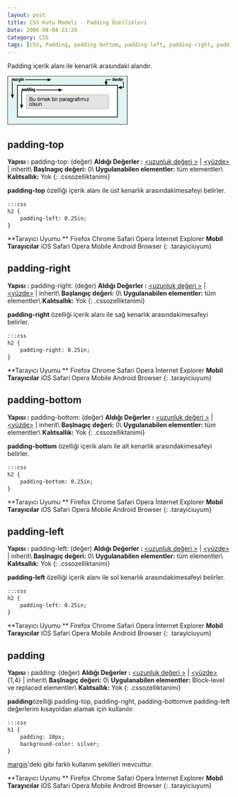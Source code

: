 ```yaml
---
layout: post
title: CSS Kutu Modeli - Padding Özellikleri
Date: 2006-08-04 23:29
Category: CSS
tags: [CSS, Padding, padding-bottom, padding-left, padding-right, padding-top]
---
```


Padding içerik alanı ile kenarlık arasındaki alandır.

![Kutu Modeli][]

## padding-top

**Yapısı :** padding-top: (değer)
**Aldığı Değerler :** [<uzunluk değeri >][] | [<yüzde>][<uzunluk değeri >] | inherit\\
**Başlnagıç değeri:** 0\\
**Uygulanabilen elementler:** tüm elementler\\
**Kalıtsallık:** Yok
{: .cssozelliktanimi}

**padding-top** özelliği içerik alanı ile üst kenarlık
arasındakimesafeyi belirler.

	:::css
	h2 {
		padding-left: 0.25in;
	}

**Tarayıcı Uyumu **
Firefox
Chrome
Safari
Opera
İnternet Explorer
**Mobil Tarayıcılar**
iOS Safari
Opera Mobile
Android Browser
{: .tarayiciuyum}

## padding-right

**Yapısı :** padding-right: (değer)
**Aldığı Değerler :** [<uzunluk değeri >][] | [<yüzde>][<uzunluk değeri >] | inherit\\
**Başlangıç değeri:** 0\\
**Uygulanabilen elementler:** tüm elementler\\
**Kalıtsallık:** Yok
{: .cssozelliktanimi}

**padding-right** özelliği içerik alanı ile sağ kenarlık arasındakimesafeyi belirler.

	:::css
	h2 {
		padding-right: 0.25in;
	}


**Tarayıcı Uyumu **
Firefox
Chrome
Safari
Opera
İnternet Explorer
**Mobil Tarayıcılar**
iOS Safari
Opera Mobile
Android Browser
{: .tarayiciuyum}


## padding-bottom

**Yapısı :** padding-bottom: (değer)
**Aldığı Değerler :** [<uzunluk değeri >][] | [<yüzde>][<uzunluk değeri >] | inherit\\
**Başlnagıç değeri:** 0\\
**Uygulanabilen elementler:** tüm elementler\\
**Kalıtsallık:** Yok
{: .cssozelliktanimi}

**padding-bottom** özelliği içerik alanı ile alt kenarlık
arasındakimesafeyi belirler.

	:::css
	h2 {
		padding-bottom: 0.25in;
	}


**Tarayıcı Uyumu **
Firefox
Chrome
Safari
Opera
İnternet Explorer
**Mobil Tarayıcılar**
iOS Safari
Opera Mobile
Android Browser
{: .tarayiciuyum}

## padding-left

**Yapısı :** padding-left: (değer)
**Aldığı Değerler :** [<uzunluk değeri >][] | [<yüzde>][<uzunluk değeri >] | inherit\\
**Başlnagıç değeri:** 0\\
**Uygulanabilen elementler:** tüm elementler\\
**Kalıtsallık:** Yok
{: .cssozelliktanimi}

**padding-left** özelliği içerik alanı ile sol kenarlık
arasındakimesafeyi belirler.

	:::css
	h2 {
		padding-left: 0.25in;
	}


**Tarayıcı Uyumu **
Firefox
Chrome
Safari
Opera
İnternet Explorer
**Mobil Tarayıcılar**
iOS Safari
Opera Mobile
Android Browser
{: .tarayiciuyum}

## padding

**Yapısı :** padding: (değer)
**Aldığı Değerler :** [<uzunluk değeri >][] | [<yüzde>][<uzunluk değeri >]{1,4} | inherit\\
**Başlnagıç değeri:** 0\\
**Uygulanabilen elementler:** Block-level ve replaced elementler\\
**Kalıtsallık:** Yok
{: .cssozelliktanimi}

**padding**özelliği padding-top, padding-right, padding-bottomve
padding-left değerlerini kısayoldan atamak için kullanılır.

	:::css
	h1 {
		padding: 10px;
		background-color: silver;
	}

[margin][]'deki gibi farklı kullanım şekilleri mevcuttur.

**Tarayıcı Uyumu **
Firefox
Chrome
Safari
Opera
İnternet Explorer
**Mobil Tarayıcılar**
iOS Safari
Opera Mobile
Android Browser
{: .tarayiciuyum}

  [Kutu Modeli]: /images/basit_boxmodel.gif
  [<uzunluk değeri >]: http://www.fatihhayrioglu.com/?p=95
  [margin]: http://www.fatihhayrioglu.com/?p=113
